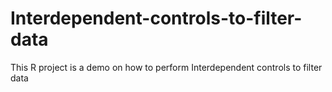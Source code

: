 # Interdependent-controls-to-filter-data
This R project is a demo on how to perform Interdependent controls to filter data
